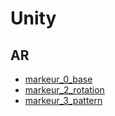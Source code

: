 # Unity

## AR
* [markeur_0_base](./AR/marker_0_base.html)
* [markeur_2_rotation](./AR/marker_2_rotation.html)
* [markeur_3_pattern](./AR/marker_3_patterns.html)